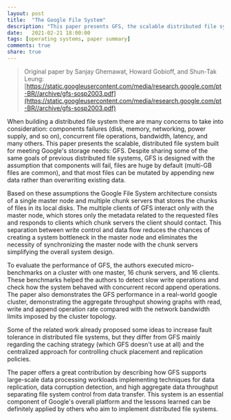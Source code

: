 ```yaml
---
layout: post
title:  "The Google File System"
description: "This paper presents GFS, the scalable distributed file system implemented at Google to support data-intensive applications with fault tolerance mechanisms and high aggregate performance to a large number of clients."
date:   2021-02-21 18:00:00
tags: [operating systems, paper summary]
comments: true
share: true
---
```


> Original paper by Sanjay Ghemawat, Howard Gobioff, and Shun-Tak Leung: [https://static.googleusercontent.com/media/research.google.com/pt-BR//archive/gfs-sosp2003.pdf](https://static.googleusercontent.com/media/research.google.com/pt-BR//archive/gfs-sosp2003.pdf)

When building a distributed file system there are many concerns to take into consideration: components failures (disk, memory, networking, power supply, and so on), concurrent file operations, bandwidth, latency, and many others. This paper presents the scalable, distributed file system built for meeting Google's storage needs: GFS. Despite sharing some of the same goals of previous distributed file systems, GFS is designed with the assumption that components will fail, files are huge by default (multi-GB files are common), and that most files can be mutated by appending new data rather than overwriting existing data.

Based on these assumptions the Google File System architecture consists of a single master node and multiple chunk servers that stores the chunks of files in its local disks. The multiple clients of GFS interact only with the master node, which stores only the metadata related to the requested files and responds to clients which chunk servers the client should contact. This separation between write control and data flow reduces the chances of creating a system bottleneck in the master node and eliminates the necessity of synchronizing the master node with the chunk servers simplifying the overall system design.

To evaluate the performance of GFS, the authors executed micro-benchmarks on a cluster with one master, 16 chunk servers, and 16 clients. These benchmarks helped the authors to detect slow write operations and check how the system behaved with concurrent record append operations. The paper also demonstrates the GFS performance in a real-world google cluster, demonstrating the aggregate throughput showing graphs with read, write and append operation rate compared with the network bandwidth limits imposed by the cluster topology.

Some of the related work already proposed some ideas to increase fault tolerance in distributed file systems, but they differ from GFS mainly regarding the caching strategy (which GFS doesn't use at all)  and the centralized approach for controlling chuck placement and replication policies. 

The paper offers a great contribution by describing how GFS supports large-scale data processing workloads implementing techniques for data replication, data corruption detection, and high aggregate data throughput separating file system control from data transfer. This system is an essential component of Google's overall platform and the lessons learned can be definitely applied by others who aim to implement distributed file systems.
